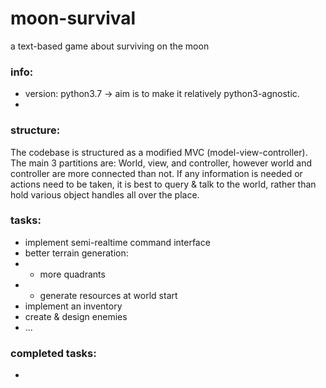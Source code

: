 # moon-survival
a text-based game about surviving on the moon

### info:
- version: python3.7 -> aim is to make it relatively python3-agnostic.
- 

### structure:

The codebase is structured as a modified MVC (model-view-controller). The main 3 partitions are: World, view, and controller, however world and controller are more connected than not. If any information is needed or actions need to be taken, it is best to query & talk to the world, rather than hold various object handles all over the place.

### tasks:
- implement semi-realtime command interface
- better terrain generation:
- - more quadrants
- - generate resources at world start
- implement an inventory
- create & design enemies 
- ...


### completed tasks:
- 